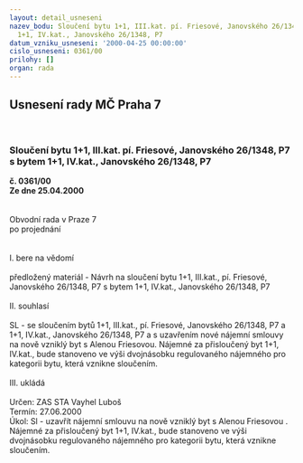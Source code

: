 ```yaml
---
layout: detail_usneseni
nazev_bodu: Sloučení bytu 1+1, III.kat. pí. Friesové, Janovského 26/1348, P7 s bytem
  1+1, IV.kat., Janovského 26/1348, P7
datum_vzniku_usneseni: '2000-04-25 00:00:00'
cislo_usneseni: 0361/00
prilohy: []
organ: rada
---
```

<div id="ucUsn_pList" class="usn">
	<span><h2>Usnesení rady MČ Praha 7 </h2>
<br></span><div class="standBody">
<span><h3>Sloučení bytu 1+1, III.kat. pí. Friesové, Janovského 26/1348, P7 s bytem 1+1, IV.kat., Janovského 26/1348, P7</h3></span><div class="center">
		<strong>č. 0361/00</strong><br>
	</div>
<div class="center">
		<strong>Ze dne 25.04.2000</strong><br><br>
	</div>
<br>Obvodní rada v Praze 7<br>po projednání<br><br><br>I.	bere na vědomí<br><br> předložený materiál - Návrh na sloučení bytu 1+1, III.kat., pí. Friesové, Janovského 26/1348, P7 s bytem 1+1, IV.kat., Janovského 26/1348, P7<br><br>II.	souhlasí <br><br>SL - se sloučením bytů 1+1, III.kat., pí. Friesové, Janovského 26/1348, P7 a 1+1, IV.kat., Janovského 26/1348, P7 a s  uzavřením nové nájemní smlouvy  na nově vzniklý byt  s Alenou Friesovou. Nájemné za přisloučený byt 1+1, IV.kat., bude stanoveno ve výši dvojnásobku regulovaného nájemného pro kategorii bytu, která vznikne sloučením.<br><br>III.	ukládá <br><br> Určen:	     	ZAS STA Vayhel Luboš<br>Termín: 27.06.2000<br>Úkol:	Sl - uzavřít nájemní smlouvu  na nově vzniklý byt s Alenou Friesovou . Nájemné za přisloučený byt 1+1, IV.kat., bude stanoveno ve výši dvojnásobku regulovaného nájemného pro kategorii bytu, která vznikne sloučením.<br>
</div>
</div>